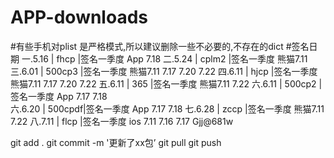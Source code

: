 ﻿# APP-downloads
#有些手机对plist 是严格模式,所以建议删除一些不必要的,不存在的dict
#签名日期
一.5.16  | fhcp   |签名一季度   App   7.18
二.5.24  | cplm2  |签名一季度   熊猫7.11	
三.6.01  | 500cp3 |签名一季度   熊猫7.11  7.17  7.20 7.22
四.6.11  | hjcp   |签名一季度   熊猫7.11  7.17 7.20 7.22
五.6.11  | 365    |签名一季度   熊猫7.11 7.22
六.6.11  | 500cp2 |签名一季度   App  7.17  7.18  
六.6.20  | 500cpdf|签名一季度   App  7.17  7.18
七.6.28  | zccp   |签名一季度   熊猫7.11 7.22
八.7.11  | flcp   |签名一季度   ios 7.11   7.16  7.17
Gjj@681w


git add . 
git commit -m '更新了xx包’
git pull
git push



